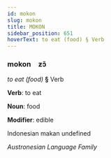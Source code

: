 ```yaml
---
id: mokon
slug: mokon
title: MOKON
sidebar_position: 651
hoverText: to eat (food) § Verb
---
```


### mokon&emsp;<span kind="abugida">ƶɔ̃</span>

*to eat (food)* **§** Verb

**Verb**: to eat

**Noun**: food

**Modifier**: edible

Indonesian makan undefined

*Austronesian Language Family*